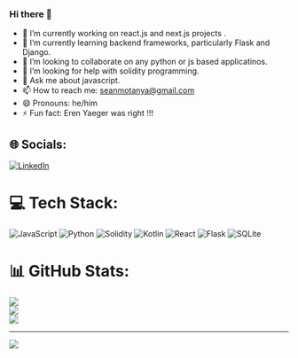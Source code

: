 ### Hi there 👋

- 🔭 I’m currently working on react.js and next.js projects .
- 🌱 I’m currently learning backend frameworks, particularly Flask and Django.
- 👯 I’m looking to collaborate on any python or js based applicatinos.
- 🤔 I’m looking for help with solidity programming.
- 💬 Ask me about javascript.
- 📫 How to reach me: seanmotanya@gmail.com
- 😄 Pronouns: he/him
- ⚡ Fun fact: Eren Yaeger was right !!!


## 🌐 Socials:
[![LinkedIn](https://img.shields.io/badge/LinkedIn-%230077B5.svg?logo=linkedin&logoColor=white)](https://linkedin.com/in/sean-motanya-7189422a0) 

# 💻 Tech Stack:
![JavaScript](https://img.shields.io/badge/javascript-%23323330.svg?style=for-the-badge&logo=javascript&logoColor=%23F7DF1E) ![Python](https://img.shields.io/badge/python-3670A0?style=for-the-badge&logo=python&logoColor=ffdd54) ![Solidity](https://img.shields.io/badge/Solidity-%23363636.svg?style=for-the-badge&logo=solidity&logoColor=white) ![Kotlin](https://img.shields.io/badge/kotlin-%237F52FF.svg?style=for-the-badge&logo=kotlin&logoColor=white) ![React](https://img.shields.io/badge/react-%2320232a.svg?style=for-the-badge&logo=react&logoColor=%2361DAFB) ![Flask](https://img.shields.io/badge/flask-%23000.svg?style=for-the-badge&logo=flask&logoColor=white) ![SQLite](https://img.shields.io/badge/sqlite-%2307405e.svg?style=for-the-badge&logo=sqlite&logoColor=white)
# 📊 GitHub Stats:
![](https://github-readme-stats.vercel.app/api?username=agent19music&theme=dark&hide_border=false&include_all_commits=false&count_private=false)<br/>
![](https://github-readme-streak-stats.herokuapp.com/?user=agent19music&theme=dark&hide_border=false)<br/>
![](https://github-readme-stats.vercel.app/api/top-langs/?username=agent19music&theme=dark&hide_border=false&include_all_commits=false&count_private=false&layout=compact)



---
[![](https://visitcount.itsvg.in/api?id=agent19music&icon=0&color=0)](https://visitcount.itsvg.in)

<!-- Proudly created with GPRM ( https://gprm.itsvg.in ) -->

<!--START_SECTION:waka-->

<!--END_SECTION:waka-->
